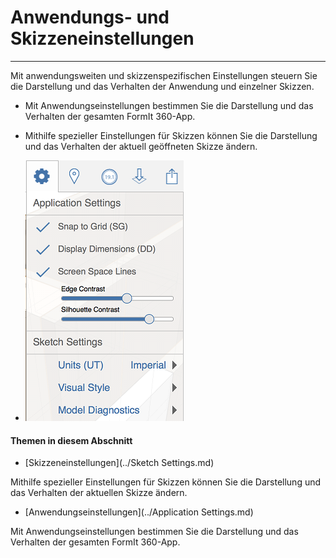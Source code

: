 

# Anwendungs- und Skizzeneinstellungen

---

Mit anwendungsweiten und skizzenspezifischen Einstellungen steuern Sie die Darstellung und das Verhalten der Anwendung und einzelner Skizzen.

* Mit Anwendungseinstellungen bestimmen Sie die Darstellung und das Verhalten der gesamten FormIt 360-App.
* Mithilfe spezieller Einstellungen für Skizzen können Sie die Darstellung und das Verhalten der aktuell geöffneten Skizze ändern.

* ![](Images/GUID-5F96059C-1A35-4067-BA6F-52429737CD66-low.png)

#### Themen in diesem Abschnitt

* [Skizzeneinstellungen](../Sketch Settings.md)

Mithilfe spezieller Einstellungen für Skizzen können Sie die Darstellung und das Verhalten der aktuellen Skizze ändern.

* [Anwendungseinstellungen](../Application Settings.md)

Mit Anwendungseinstellungen bestimmen Sie die Darstellung und das Verhalten der gesamten FormIt 360-App.

